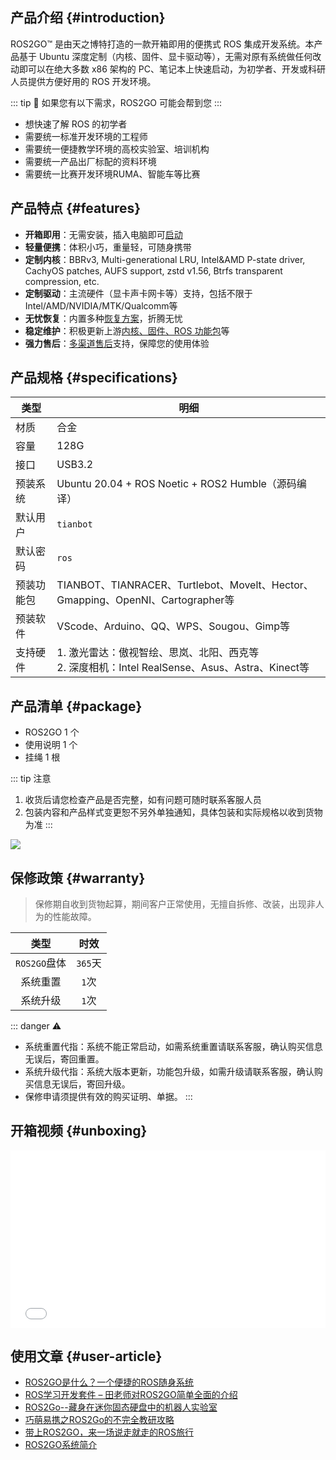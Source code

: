 ## 产品介绍 {#introduction}

ROS2GO™ 是由天之博特打造的一款开箱即用的便携式 ROS 集成开发系统。本产品基于 Ubuntu 深度定制（内核、固件、显卡驱动等），无需对原有系统做任何改动即可以在绝大多数 x86 架构的 PC、笔记本上快速启动，为初学者、开发或科研人员提供方便好用的 ROS 开发环境。

::: tip 📢 如果您有以下需求，ROS2GO 可能会帮到您
:::

- 想快速了解 ROS 的初学者
- 需要统一标准开发环境的工程师
- 需要统一便捷教学环境的高校实验室、培训机构
- 需要统一产品出厂标配的资料环境
- 需要统一比赛开发环境RUMA、智能车等比赛


## 产品特点 {#features}

- **开箱即用**：无需安装，插入电脑即可[启动](how-to-start.md#start-steps)
- **轻量便携**：体积小巧，重量轻，可随身携带
- **定制内核**：BBRv3, Multi-generational LRU, Intel&AMD P-state driver, CachyOS patches, AUFS support, zstd v1.56, Btrfs transparent compression, etc.
- **定制驱动**：主流硬件（显卡声卡网卡等）支持，包括不限于Intel/AMD/NVIDIA/MTK/Qualcomm等
- **无忧恢复**：内置多种[恢复方案](how-to-recover.md)，折腾无忧
- **稳定维护**：积极更新上游[内核、固件、ROS 功能包](https://github.com/tianbot/tianbot_docs/releases)等
- **强力售后**：[多渠道售后](/community)支持，保障您的使用体验


## 产品规格 {#specifications}
| 类型 | 明细 |
| --- | --- |
| 材质 | 合金 |
| 容量 | 128G |
| 接口 | USB3.2 |
| 预装系统 | Ubuntu 20.04 + ROS Noetic + ROS2 Humble（源码编译） |
| 默认用户 | `tianbot` |
| 默认密码  | `ros` |
| 预装功能包 | TIANBOT、TIANRACER、Turtlebot、Movelt、Hector、Gmapping、OpenNI、Cartographer等 |
| 预装软件 | VScode、Arduino、QQ、WPS、Sougou、Gimp等 |
| 支持硬件 | 1. 激光雷达：傲视智绘、思岚、北阳、西克等<br/>2. 深度相机：Intel RealSense、Asus、Astra、Kinect等 |


## 产品清单 {#package}

- ROS2GO 1 个
- 使用说明 1 个
- 挂绳 1 根

::: tip 注意
1. 收货后请您检查产品是否完整，如有问题可随时联系客服人员
2. 包装内容和产品样式变更恕不另外单独通知，具体包装和实际规格以收到货物为准
:::

![](https://tianbot-pic.oss-cn-beijing.aliyuncs.com/tianbot-pic/Tianbot-Doc202310241233148.jpg)

## 保修政策 {#warranty}

> 保修期自收到货物起算，期间客户正常使用，无擅自拆修、改装，出现非人为的性能故障。

| 类型   |   时效  |
| :---: | :---: |
|  `ROS2GO`盘体  |  `365`天  |
|  系统重置  |  `1`次  |
|  系统升级  |  `1`次  |

::: danger ⚠️
- 系统重置代指：系统不能正常启动，如需系统重置请联系客服，确认购买信息无误后，寄回重置。
- 系统升级代指：系统大版本更新，功能包升级，如需升级请联系客服，确认购买信息无误后，寄回升级。
- 保修申请须提供有效的购买证明、单据。
:::

## 开箱视频 {#unboxing}

<div style="position: relative; padding-bottom: 56.25%; height: 0;">
  <iframe src="//player.bilibili.com/player.html?aid=456565029&bvid=BV1r5411a7sd&cid=221459248&p=1&autoplay=0" frameborder="no" scrolling="no" 
    style="position: absolute; top: 0; left: 0; width: 100%; height: 100%;"></iframe>
</div>

## 使用文章 {#user-article}

- [ROS2GO是什么？一个便捷的ROS随身系统](https://zhuanlan.zhihu.com/p/47984126)  
- [ROS学习开发套件 – 田老师对ROS2GO简单全面的介绍](https://www.tianbot.com/2018/11/11/81a4ef888b/)  
- [ROS2Go--藏身在迷你固态硬盘中的机器人实验室](https://blog.csdn.net/ZhangRelay/article/details/83096996)   
- [巧萌易携之ROS2Go的不完全教研攻略](https://blog.csdn.net/zhangrelay/article/details/83615341)   
- [带上ROS2GO，来一场说走就走的ROS旅行](http://www.guyuehome.com/2237)  
- [ROS2GO系统简介](http://www.corvin.cn/990.html)  
